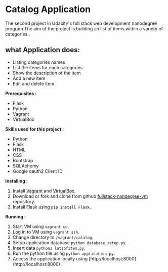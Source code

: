 # Catalog Application
The second project in Udacity's full stack web development nanodegree program
The aim of the project is building an list of items within a variety of categories .

## what Application does:
- Listing categories names
- List the items for each categories
- Show the description of the item
- Add a new item
- Edit and delete item

**Prerequisites :**
- Flask
- Python
- Vagrant
- VirtualBox

**Skills used for this project :**
- Python
- Flask
- HTML
- CSS
- Bootstrap
- SQLAchemy
- Google oauth2 Client ID

**Installing :**
1. Install [Vagrant](https://www.vagrantup.com/downloads.html) and [VirtualBox](https://www.virtualbox.org/wiki/Downloads).
2. Download or fork and clone from github [fullstack-nandegree-vm](https://github.com/udacity/fullstack-nanodegree-vm) repository.
3. Install Flask using ```pip install Flask```.

**Running :**
1. Start VM using ```vagrant up```.
2. Log in to VM using ```vagrant ssh```.
3. Change directory to ```/vagrant/catalog```.
4. Setup application database ```python database_setup.py```.
5. Insert data ```python3 lotsofitem.py```.
6. Run the python file using ```python application.py```.
7. Access the application locally using [http://localhost:8000] (http://localhost:8000) .
